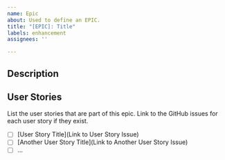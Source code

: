 ```yaml
---
name: Epic
about: Used to define an EPIC.
title: "[EPIC]: Title"
labels: enhancement
assignees: ''

---
```


## Description

## User Stories

List the user stories that are part of this epic. Link to the GitHub issues for each user story if they exist.

- [ ] [User Story Title](Link to User Story Issue)
- [ ] [Another User Story Title](Link to Another User Story Issue)
- [ ] ...
